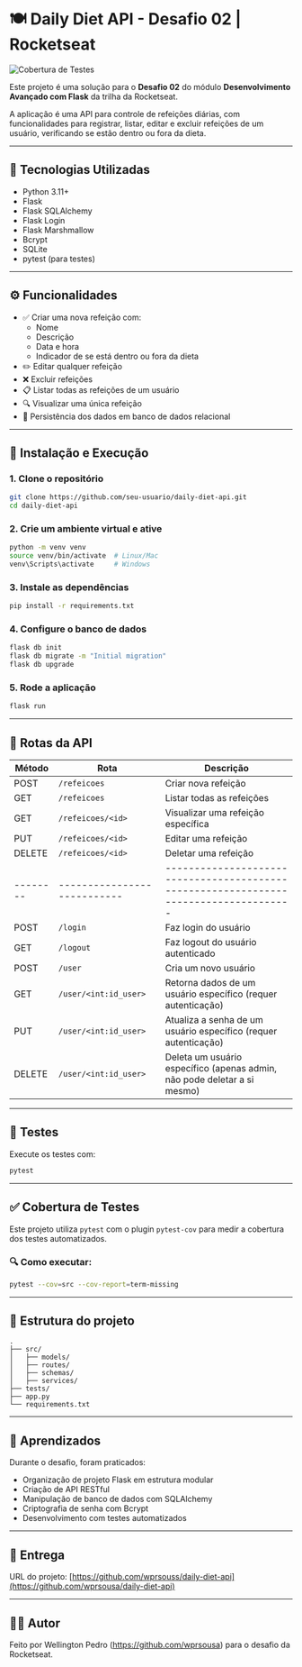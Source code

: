 # 🍽️ Daily Diet API - Desafio 02 | Rocketseat

![Cobertura de Testes](https://img.shields.io/badge/cobertura-100%25-brightgreen)

Este projeto é uma solução para o **Desafio 02** do módulo **Desenvolvimento Avançado com Flask** da trilha da
Rocketseat.

A aplicação é uma API para controle de refeições diárias, com funcionalidades para registrar, listar, editar e excluir
refeições de um usuário, verificando se estão dentro ou fora da dieta.

---

## 🚀 Tecnologias Utilizadas

- Python 3.11+
- Flask
- Flask SQLAlchemy
- Flask Login
- Flask Marshmallow
- Bcrypt
- SQLite
- pytest (para testes)

---

## ⚙️ Funcionalidades

- ✅ Criar uma nova refeição com:
    - Nome
    - Descrição
    - Data e hora
    - Indicador de se está dentro ou fora da dieta
- ✏️ Editar qualquer refeição
- ❌ Excluir refeições
- 📋 Listar todas as refeições de um usuário
- 🔍 Visualizar uma única refeição
- 💾 Persistência dos dados em banco de dados relacional

---

## 🧰 Instalação e Execução

### 1. Clone o repositório

```bash
git clone https://github.com/seu-usuario/daily-diet-api.git
cd daily-diet-api
```

### 2. Crie um ambiente virtual e ative

```bash
python -m venv venv
source venv/bin/activate  # Linux/Mac
venv\Scripts\activate     # Windows
```

### 3. Instale as dependências

```bash
pip install -r requirements.txt
```

### 4. Configure o banco de dados

```bash
flask db init
flask db migrate -m "Initial migration"
flask db upgrade
```

### 5. Rode a aplicação

```bash
flask run
```

---

## 📮 Rotas da API

| Método   | Rota                        | Descrição                                                                             |
|----------|-----------------------------|---------------------------------------------------------------------------------------|
| POST     | `/refeicoes`                | Criar nova refeição                                                                   |
| GET      | `/refeicoes`                | Listar todas as refeições                                                             |
| GET      | `/refeicoes/<id>`           | Visualizar uma refeição específica                                                    |
| PUT      | `/refeicoes/<id>`           | Editar uma refeição                                                                   |
| DELETE   | `/refeicoes/<id>`           | Deletar uma refeição                                                                  |
| -------- | --------------------------- | ------------------------------------------------------------------------------------- |
| POST     | `/login`                    | Faz login do usuário                                                                  |
| GET      | `/logout`                   | Faz logout do usuário autenticado                                                     |
| POST     | `/user`                     | Cria um novo usuário                                                                  |
| GET      | `/user/<int:id_user>`       | Retorna dados de um usuário específico (requer autenticação)                          |
| PUT      | `/user/<int:id_user>`       | Atualiza a senha de um usuário específico (requer autenticação)                       |
| DELETE   | `/user/<int:id_user>`       | Deleta um usuário específico (apenas admin, não pode deletar a si mesmo)              |

---

## 🧪 Testes

Execute os testes com:

```bash
pytest
```

---

## ✅ Cobertura de Testes

Este projeto utiliza `pytest` com o plugin `pytest-cov` para medir a cobertura dos testes automatizados.

### 🔍 Como executar:

```bash
pytest --cov=src --cov-report=term-missing
```

---

## 📁 Estrutura do projeto

```text
.
├── src/
│   ├── models/
│   ├── routes/
│   ├── schemas/
│   ├── services/
├── tests/
├── app.py
└── requirements.txt
```

---

## 💭 Aprendizados

Durante o desafio, foram praticados:

- Organização de projeto Flask em estrutura modular
- Criação de API RESTful
- Manipulação de banco de dados com SQLAlchemy
- Criptografia de senha com Bcrypt
- Desenvolvimento com testes automatizados

---

## 📌 Entrega

URL do projeto: [https://github.com/wprsouss/daily-diet-api](https://github.com/wprsousa/daily-diet-api)

---

## 🧑‍💻 Autor

Feito por Wellington Pedro (https://github.com/wprsousa) para o desafio da Rocketseat.
